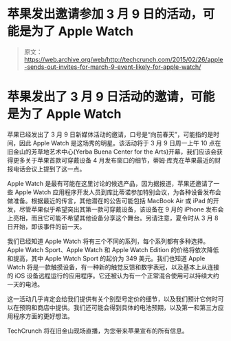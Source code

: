 # 苹果发出邀请参加 3 月 9 日的活动，可能是为了 Apple Watch 

> 原文：<https://web.archive.org/web/http://techcrunch.com/2015/02/26/apple-sends-out-invites-for-march-9-event-likely-for-apple-watch/>

# 苹果发出了 3 月 9 日活动的邀请，可能是为了 Apple Watch

苹果已经发出了 3 月 9 日新媒体活动的邀请，口号是“向前春天”，可能指的是时间，因此 Apple Watch 是这场秀的明星。该活动将于 3 月 9 日周一上午 10 点在旧金山的芳草地艺术中心(Yerba Buena Center for the Arts)开幕，我们应该会获得更多关于苹果首款可穿戴设备 4 月发布窗口的细节，蒂姆·库克在苹果最近的财报电话会议上提到了这一点。

Apple Watch 是最有可能在这里讨论的候选产品，因为据报道，苹果还邀请了一些 Apple Watch 应用程序开发人员到库比蒂诺参加特别会议，为各种设备发布会做准备。根据最近的传言，其他潜在的公告可能包括 MacBook Air 或 iPad 的开发，尽管苹果似乎希望突出其第一款可穿戴设备，该设备在 9 月的 iPhone 发布会上亮相，而且它可能不希望其他设备分享这个舞台。另请注意，夏令时从 3 月 8 日开始，即该事件的前一天。

我们已经知道 Apple Watch 将有三个不同的系列，每个系列都有多种选择。Apple Watch Sport、Apple Watch 和 Apple Watch Edition 的价格将依次降低和提高，其中 Apple Watch Sport 的起价为 349 美元。我们也知道 Apple Watch 将是一款触摸设备，有一种新的触觉反馈和数字表冠，以及基本上从连接的 iOS 设备远程运行的应用程序。它还被认为有一个正常混合使用可以持续大约一天的电池。

这一活动几乎肯定会给我们提供有关个别型号定价的细节，以及我们预计它何时可以在预购和商店中提供。我们还可能会得到具体的电池预期，以及第一和第三方应用程序方面的更好想法。

TechCrunch 将在旧金山现场直播，为您带来苹果宣布的所有信息。